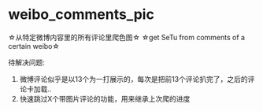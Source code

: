 # weibo_comments_pic
☆从特定微博内容里的所有评论里爬色图☆
☆get SeTu from comments of  a certain weibo☆

待解决问题:
1. 微博评论似乎是以13个为一打展示的，每次是把前13个评论扒完了，之后的评论卡加载..
2. 快速跳过X个带图片评论的功能，用来继承上次爬的进度
